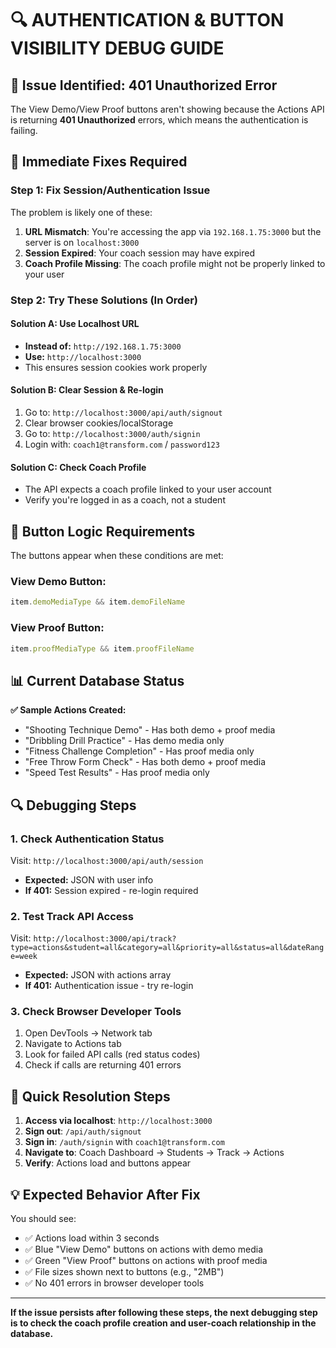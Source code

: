 # 🔍 AUTHENTICATION & BUTTON VISIBILITY DEBUG GUIDE

## 🚨 **Issue Identified: 401 Unauthorized Error**

The View Demo/View Proof buttons aren't showing because the Actions API is returning **401 Unauthorized** errors, which means the authentication is failing.

## 🔧 **Immediate Fixes Required**

### **Step 1: Fix Session/Authentication Issue**

The problem is likely one of these:

1. **URL Mismatch**: You're accessing the app via `192.168.1.75:3000` but the server is on `localhost:3000`
2. **Session Expired**: Your coach session may have expired
3. **Coach Profile Missing**: The coach profile might not be properly linked to your user

### **Step 2: Try These Solutions (In Order)**

#### **Solution A: Use Localhost URL**
- **Instead of:** `http://192.168.1.75:3000`
- **Use:** `http://localhost:3000`
- This ensures session cookies work properly

#### **Solution B: Clear Session & Re-login**
1. Go to: `http://localhost:3000/api/auth/signout`
2. Clear browser cookies/localStorage 
3. Go to: `http://localhost:3000/auth/signin`
4. Login with: `coach1@transform.com` / `password123`

#### **Solution C: Check Coach Profile**
- The API expects a coach profile linked to your user account
- Verify you're logged in as a coach, not a student

## 🎯 **Button Logic Requirements**

The buttons appear when these conditions are met:

### **View Demo Button:**
```javascript
item.demoMediaType && item.demoFileName
```

### **View Proof Button:**
```javascript
item.proofMediaType && item.proofFileName  
```

## 📊 **Current Database Status**

**✅ Sample Actions Created:**
- "Shooting Technique Demo" - Has both demo + proof media
- "Dribbling Drill Practice" - Has demo media only  
- "Fitness Challenge Completion" - Has proof media only
- "Free Throw Form Check" - Has both demo + proof media
- "Speed Test Results" - Has proof media only

## 🔍 **Debugging Steps**

### **1. Check Authentication Status**
Visit: `http://localhost:3000/api/auth/session`
- **Expected:** JSON with user info
- **If 401:** Session expired - re-login required

### **2. Test Track API Access**  
Visit: `http://localhost:3000/api/track?type=actions&student=all&category=all&priority=all&status=all&dateRange=week`
- **Expected:** JSON with actions array
- **If 401:** Authentication issue - try re-login

### **3. Check Browser Developer Tools**
1. Open DevTools → Network tab
2. Navigate to Actions tab
3. Look for failed API calls (red status codes)
4. Check if calls are returning 401 errors

## 🚀 **Quick Resolution Steps**

1. **Access via localhost**: `http://localhost:3000`
2. **Sign out**: `/api/auth/signout`  
3. **Sign in**: `/auth/signin` with `coach1@transform.com`
4. **Navigate to**: Coach Dashboard → Students → Track → Actions
5. **Verify**: Actions load and buttons appear

## 💡 **Expected Behavior After Fix**

You should see:
- ✅ Actions load within 3 seconds
- ✅ Blue "View Demo" buttons on actions with demo media
- ✅ Green "View Proof" buttons on actions with proof media  
- ✅ File sizes shown next to buttons (e.g., "2MB")
- ✅ No 401 errors in browser developer tools

---

**If the issue persists after following these steps, the next debugging step is to check the coach profile creation and user-coach relationship in the database.** 